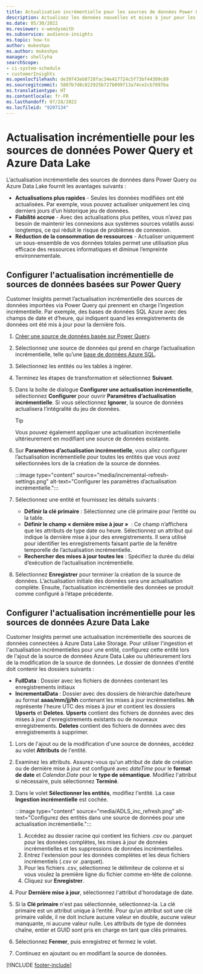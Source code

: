 ```yaml
---
title: Actualisation incrémentielle pour les sources de données Power Query et Azure Data Lake
description: Actualisez les données nouvelles et mises à jour pour les grandes sources de données en fonction des sources de données Power Query ou Azure Data Lake.
ms.date: 05/30/2022
ms.reviewer: v-wendysmith
ms.subservice: audience-insights
ms.topic: how-to
author: mukeshpo
ms.author: mukeshpo
manager: shellyha
searchScope:
- ci-system-schedule
- customerInsights
ms.openlocfilehash: de39743eb8728fac34e417724c5f73bf44309c89
ms.sourcegitcommit: 5807b7d8c822925b727b099713a74ce2cb7897ba
ms.translationtype: HT
ms.contentlocale: fr-FR
ms.lasthandoff: 07/28/2022
ms.locfileid: "9207134"
---
```

# <a name="incremental-refresh-for-power-query-and-azure-data-lake-data-sources"></a>Actualisation incrémentielle pour les sources de données Power Query et Azure Data Lake

L’actualisation incrémentielle des sources de données dans Power Query ou Azure Data Lake fournit les avantages suivants :

- **Actualisations plus rapides** - Seules les données modifiées ont été actualisées. Par exemple, vous pouvez actualiser uniquement les cinq derniers jours d’un historique jeu de données.
- **Fiabilité accrue** - Avec des actualisations plus petites, vous n’avez pas besoin de maintenir les connexions aux systèmes sources volatils aussi longtemps, ce qui réduit le risque de problèmes de connexion.
- **Réduction de la consommation de ressources** - Actualiser uniquement un sous-ensemble de vos données totales permet une utilisation plus efficace des ressources informatiques et diminue l’empreinte environnementale.

## <a name="configure-incremental-refresh-for-data-sources-based-on-power-query"></a>Configurer l'actualisation incrémentielle de sources de données basées sur Power Query

Customer Insights permet l’actualisation incrémentielle des sources de données importées via Power Query qui prennent en charge l’ingestion incrémentielle. Par exemple, des bases de données SQL Azure avec des champs de date et d’heure, qui indiquent quand les enregistrements de données ont été mis à jour pour la dernière fois.

1. [Créer une source de données basée sur Power Query](connect-power-query.md).

1. Sélectionnez une source de données qui prend en charge l’actualisation incrémentielle, telle qu’une [base de données Azure SQL](/power-query/connectors/azuresqldatabase).

1. Sélectionnez les entités ou les tables à ingérer.

1. Terminez les étapes de transformation et sélectionnez **Suivant**.

1. Dans la boîte de dialogue **Configurer une actualisation incrémentielle**, sélectionnez **Configurer** pour ouvrir **Paramètres d’actualisation incrémentielle**. Si vous sélectionnez **Ignorer**, la source de données actualisera l’intégralité du jeu de données.
   > [!TIP]
   > Vous pouvez également appliquer une actualisation incrémentielle ultérieurement en modifiant une source de données existante.

1. Sur **Paramètres d’actualisation incrémentielle**, vous allez configurer l’actualisation incrémentielle pour toutes les entités que vous avez sélectionnées lors de la création de la source de données.

   :::image type="content" source="media/incremental-refresh-settings.png" alt-text="Configurer les paramètres d’actualisation incrémentielle.":::

1. Sélectionnez une entité et fournissez les détails suivants :

   - **Définir la clé primaire** : Sélectionnez une clé primaire pour l’entité ou la table.
   - **Définir le champ « dernière mise à jour »**  : Ce champ n’affichera que les attributs de type date ou heure. Sélectionnez un attribut qui indique la dernière mise à jour des enregistrements. Il sera utilisé pour identifier les enregistrements faisant partie de la fenêtre temporelle de l’actualisation incrémentielle.
   - **Rechercher des mises à jour toutes les** : Spécifiez la durée du délai d’exécution de l’actualisation incrémentielle.

1. Sélectionnez **Enregistrer** pour terminer la création de la source de données. L’actualisation initiale des données sera une actualisation complète. Ensuite, l’actualisation incrémentielle des données se produit comme configuré à l’étape précédente.

## <a name="configure-incremental-refresh-for-azure-data-lake-data-sources"></a>Configurer l'actualisation incrémentielle pour les sources de données Azure Data Lake

Customer Insights permet une actualisation incrémentielle des sources de données connectées à Azure Data Lake Storage. Pour utiliser l'ingestion et l'actualisation incrémentielles pour une entité, configurez cette entité lors de l'ajout de la source de données Azure Data Lake ou ultérieurement lors de la modification de la source de données. Le dossier de données d'entité doit contenir les dossiers suivants :

- **FullData** : Dossier avec les fichiers de données contenant les enregistrements initiaux
- **IncrementalData** : Dossier avec des dossiers de hiérarchie date/heure au format **aaaa/mm/jj/hh** contenant les mises à jour incrémentielles. **hh** représente l'heure UTC des mises à jour et contient les dossiers **Upserts** et **Deletes**. **Upserts** contient des fichiers de données avec des mises à jour d'enregistrements existants ou de nouveaux enregistrements. **Deletes** contient des fichiers de données avec des enregistrements à supprimer.

1. Lors de l'ajout ou de la modification d'une source de données, accédez au volet **Attributs** de l'entité.

1. Examinez les attributs. Assurez-vous qu'un attribut de date de création ou de dernière mise à jour est configuré avec *dateTime* pour le **format de date** et *Calendar.Date* pour le **type de sémantique**. Modifiez l'attribut si nécessaire, puis sélectionnez **Terminé**.

1. Dans le volet **Sélectionner les entités**, modifiez l'entité. La case **Ingestion incrémentielle** est cochée.

   :::image type="content" source="media/ADLS_inc_refresh.png" alt-text="Configurez des entités dans une source de données pour une actualisation incrémentielle.":::

   1. Accédez au dossier racine qui contient les fichiers .csv ou .parquet pour les données complètes, les mises à jour de données incrémentielles et les suppressions de données incrémentielles.
   1. Entrez l'extension pour les données complètes et les deux fichiers incrémentiels (\.csv or \.parquet).
   1. Pour les fichiers .csv, sélectionnez le délimiteur de colonne et si vous voulez la première ligne du fichier comme en-tête de colonne.
   1. Cliquez sur **Enregistrer**.

1. Pour **Dernière mise à jour**, sélectionnez l'attribut d'horodatage de date.

1. Si la **Clé primaire** n'est pas sélectionnée, sélectionnez-la. La clé primaire est un attribut unique à l’entité. Pour qu’un attribut soit une clé primaire valide, il ne doit inclure aucune valeur en double, aucune valeur manquante, ni aucune valeur nulle. Les attributs de type de données chaîne, entier et GUID sont pris en charge en tant que clés primaires.

1. Sélectionnez **Fermer**, puis enregistrez et fermez le volet.

1. Continuez en ajoutant ou en modifiant la source de données.

[!INCLUDE [footer-include](includes/footer-banner.md)]

